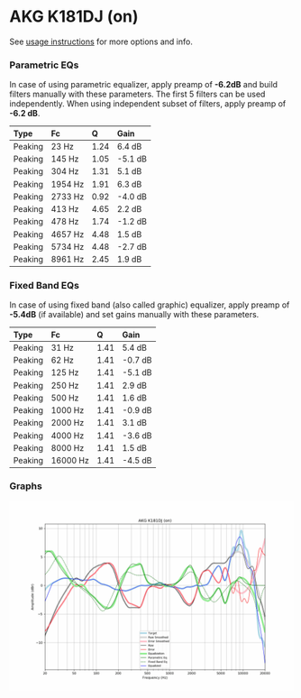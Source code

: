 # AKG K181DJ (on)
See [usage instructions](https://github.com/jaakkopasanen/AutoEq#usage) for more options and info.

### Parametric EQs
In case of using parametric equalizer, apply preamp of **-6.2dB** and build filters manually
with these parameters. The first 5 filters can be used independently.
When using independent subset of filters, apply preamp of **-6.2 dB**.

| Type    | Fc      |    Q | Gain    |
|:--------|:--------|:-----|:--------|
| Peaking | 23 Hz   | 1.24 | 6.4 dB  |
| Peaking | 145 Hz  | 1.05 | -5.1 dB |
| Peaking | 304 Hz  | 1.31 | 5.1 dB  |
| Peaking | 1954 Hz | 1.91 | 6.3 dB  |
| Peaking | 2733 Hz | 0.92 | -4.0 dB |
| Peaking | 413 Hz  | 4.65 | 2.2 dB  |
| Peaking | 478 Hz  | 1.74 | -1.2 dB |
| Peaking | 4657 Hz | 4.48 | 1.5 dB  |
| Peaking | 5734 Hz | 4.48 | -2.7 dB |
| Peaking | 8961 Hz | 2.45 | 1.9 dB  |

### Fixed Band EQs
In case of using fixed band (also called graphic) equalizer, apply preamp of **-5.4dB**
(if available) and set gains manually with these parameters.

| Type    | Fc       |    Q | Gain    |
|:--------|:---------|:-----|:--------|
| Peaking | 31 Hz    | 1.41 | 5.4 dB  |
| Peaking | 62 Hz    | 1.41 | -0.7 dB |
| Peaking | 125 Hz   | 1.41 | -5.1 dB |
| Peaking | 250 Hz   | 1.41 | 2.9 dB  |
| Peaking | 500 Hz   | 1.41 | 1.6 dB  |
| Peaking | 1000 Hz  | 1.41 | -0.9 dB |
| Peaking | 2000 Hz  | 1.41 | 3.1 dB  |
| Peaking | 4000 Hz  | 1.41 | -3.6 dB |
| Peaking | 8000 Hz  | 1.41 | 1.5 dB  |
| Peaking | 16000 Hz | 1.41 | -4.5 dB |

### Graphs
![](./AKG%20K181DJ%20(on).png)
